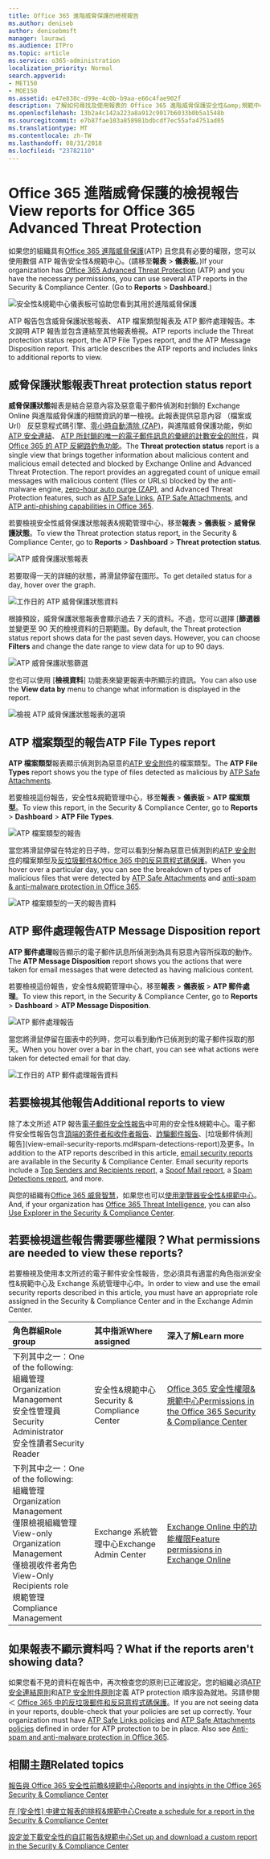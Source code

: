```yaml
---
title: Office 365 進階威脅保護的檢視報告
ms.author: deniseb
author: denisebmsft
manager: laurawi
ms.audience: ITPro
ms.topic: article
ms.service: o365-administration
localization_priority: Normal
search.appverid:
- MET150
- MOE150
ms.assetid: e47e838c-d99e-4c0b-b9aa-e66c4fae902f
description: 了解如何尋找及使用報表的 Office 365 進階威脅保護安全性&amp;規範中心。
ms.openlocfilehash: 13b2a4c142a223a8a912c9017b6033b0b5a1548b
ms.sourcegitcommit: e7b87fae103a858981bdbcdf7ec55afa4751ad05
ms.translationtype: MT
ms.contentlocale: zh-TW
ms.lasthandoff: 08/31/2018
ms.locfileid: "23782110"
---
```

# <a name="view-reports-for-office-365-advanced-threat-protection"></a><span data-ttu-id="dfce6-103">Office 365 進階威脅保護的檢視報告</span><span class="sxs-lookup"><span data-stu-id="dfce6-103">View reports for Office 365 Advanced Threat Protection</span></span>

<span data-ttu-id="dfce6-p101">如果您的組織具有[Office 365 進階威脅保護](office-365-atp.md)(ATP) 且您具有必要的權限，您可以使用數個 ATP 報告安全性&amp;規範中心。(請移至**報表** \> **儀表板**。)</span><span class="sxs-lookup"><span data-stu-id="dfce6-p101">If your organization has [Office 365 Advanced Threat Protection](office-365-atp.md) (ATP) and you have the necessary permissions, you can use several ATP reports in the Security &amp; Compliance Center. (Go to **Reports** \> **Dashboard**.)</span></span>
  
![安全性&amp;規範中心儀表板可協助您看到其用於進階威脅保護](media/6b213d34-adbb-44af-8549-be9a7e2db087.png)
  
<span data-ttu-id="dfce6-p102">ATP 報告包含威脅保護狀態報表、 ATP 檔案類型報表及 ATP 郵件處理報告。本文說明 ATP 報告並包含連結至其他報表檢視。</span><span class="sxs-lookup"><span data-stu-id="dfce6-p102">ATP reports include the Threat protection status report, the ATP File Types report, and the ATP Message Disposition report. This article describes the ATP reports and includes links to additional reports to view.</span></span>
  
## <a name="threat-protection-status-report"></a><span data-ttu-id="dfce6-109">威脅保護狀態報表</span><span class="sxs-lookup"><span data-stu-id="dfce6-109">Threat protection status report</span></span>

<span data-ttu-id="dfce6-p103">**威脅保護狀態**報表是結合惡意內容及惡意電子郵件偵測和封鎖的 Exchange Online 與進階威脅保護的相關資訊的單一檢視。此報表提供惡意內容 （檔案或 Url） 反惡意程式碼引擎、[零小時自動清除 (ZAP)](zero-hour-auto-purge.md)，與進階威脅保護功能，例如[ATP 安全連結](atp-safe-links.md)、 [ATP 所封鎖的唯一的電子郵件訊息的彙總的計數安全的附件](atp-safe-attachments.md)，與[Office 365 的 ATP 反網路釣魚功能](atp-anti-phishing.md)。</span><span class="sxs-lookup"><span data-stu-id="dfce6-p103">The **Threat protection status** report is a single view that brings together information about malicious content and malicious email detected and blocked by Exchange Online and Advanced Threat Protection. The report provides an aggregated count of unique email messages with malicious content (files or URLs) blocked by the anti-malware engine, [zero-hour auto purge (ZAP)](zero-hour-auto-purge.md), and Advanced Threat Protection features, such as [ATP Safe Links](atp-safe-links.md), [ATP Safe Attachments](atp-safe-attachments.md), and [ATP anti-phishing capabilities in Office 365](atp-anti-phishing.md).</span></span>
  
<span data-ttu-id="dfce6-112">若要檢視安全性威脅保護狀態報表&amp;規範管理中心，移至**報表** \> **儀表板** \> **威脅保護狀態**。</span><span class="sxs-lookup"><span data-stu-id="dfce6-112">To view the Threat protection status report, in the Security &amp; Compliance Center, go to **Reports** \> **Dashboard** \> **Threat protection status**.</span></span>
  
![ATP 威脅保護狀態報表](media/6bdd41eb-62e0-423b-9fd4-d1d5baf0cbd5.png)
  
<span data-ttu-id="dfce6-114">若要取得一天的詳細的狀態，將滑鼠停留在圖形。</span><span class="sxs-lookup"><span data-stu-id="dfce6-114">To get detailed status for a day, hover over the graph.</span></span>
  
![工作日的 ATP 威脅保護狀態資料](media/d5c2c6ad-c002-4985-a032-c866e46fdea8.png)
  
<span data-ttu-id="dfce6-p104">根據預設，威脅保護狀態報表會顯示過去 7 天的資料。不過，您可以選擇 [**篩選器**並變更至 90 天的檢視資料的日期範圍。</span><span class="sxs-lookup"><span data-stu-id="dfce6-p104">By default, the Threat protection status report shows data for the past seven days. However, you can choose **Filters** and change the date range to view data for up to 90 days.</span></span> 
  
![ATP 威脅保護狀態篩選](media/4f703369-642b-402b-9758-b9c828283410.png)
  
<span data-ttu-id="dfce6-119">您也可以使用 [**檢視資料**] 功能表來變更報表中所顯示的資訊。</span><span class="sxs-lookup"><span data-stu-id="dfce6-119">You can also use the **View data by** menu to change what information is displayed in the report.</span></span> 
  
![檢視 ATP 威脅保護狀態報表的選項](media/4959bf8c-d192-4542-b00b-184e101e7513.png)
  
## <a name="atp-file-types-report"></a><span data-ttu-id="dfce6-121">ATP 檔案類型的報告</span><span class="sxs-lookup"><span data-stu-id="dfce6-121">ATP File Types report</span></span>

<span data-ttu-id="dfce6-122">**ATP 檔案類型**報表顯示偵測到為惡意的[ATP 安全附件](atp-safe-attachments.md)的檔案類型。</span><span class="sxs-lookup"><span data-stu-id="dfce6-122">The **ATP File Types** report shows you the type of files detected as malicious by [ATP Safe Attachments](atp-safe-attachments.md).</span></span>
  
<span data-ttu-id="dfce6-123">若要檢視這份報告，安全性&amp;規範管理中心，移至**報表** \> **儀表板** \> **ATP 檔案類型**。</span><span class="sxs-lookup"><span data-stu-id="dfce6-123">To view this report, in the Security &amp; Compliance Center, go to **Reports** \> **Dashboard** \> **ATP File Types**.</span></span>
  
![ATP 檔案類型的報告](media/6e3f5d33-79aa-4b2d-938c-6ef135d9e54c.png)
  
<span data-ttu-id="dfce6-125">當您將滑鼠停留在特定的日子時，您可以看到分解為惡意已偵測到的[ATP 安全附件](atp-safe-attachments.md)的檔案類型及[反垃圾郵件&amp;Office 365 中的反惡意程式碼保護](anti-spam-and-anti-malware-protection.md)。</span><span class="sxs-lookup"><span data-stu-id="dfce6-125">When you hover over a particular day, you can see the breakdown of types of malicious files that were detected by [ATP Safe Attachments](atp-safe-attachments.md) and [anti-spam &amp; anti-malware protection in Office 365](anti-spam-and-anti-malware-protection.md).</span></span>
  
![ATP 檔案類型的一天的報告資料](media/10d18428-699a-41d2-a73e-be3a8214ada1.png)
  
## <a name="atp-message-disposition-report"></a><span data-ttu-id="dfce6-127">ATP 郵件處理報告</span><span class="sxs-lookup"><span data-stu-id="dfce6-127">ATP Message Disposition report</span></span>

<span data-ttu-id="dfce6-128">**ATP 郵件處理**報告顯示的電子郵件訊息所偵測到為具有惡意內容所採取的動作。</span><span class="sxs-lookup"><span data-stu-id="dfce6-128">The **ATP Message Disposition** report shows you the actions that were taken for email messages that were detected as having malicious content.</span></span> 
  
<span data-ttu-id="dfce6-129">若要檢視這份報告，安全性&amp;規範管理中心，移至**報表** \> **儀表板** \> **ATP 郵件處理**。</span><span class="sxs-lookup"><span data-stu-id="dfce6-129">To view this report, in the Security &amp; Compliance Center, go to **Reports** \> **Dashboard** \> **ATP Message Disposition**.</span></span>
  
![ATP 郵件處理報告](media/b0ff65c4-53d3-496d-bafa-8937a5eb69e5.png)
  
<span data-ttu-id="dfce6-131">當您將滑鼠停留在圖表中的列時，您可以看到動作已偵測到的電子郵件採取的那天。</span><span class="sxs-lookup"><span data-stu-id="dfce6-131">When you hover over a bar in the chart, you can see what actions were taken for detected email for that day.</span></span>
  
![工作日的 ATP 郵件處理報告資料](media/68d2beb8-4b30-48c4-8ba6-5e8ab88ae456.png)
  
## <a name="additional-reports-to-view"></a><span data-ttu-id="dfce6-133">若要檢視其他報告</span><span class="sxs-lookup"><span data-stu-id="dfce6-133">Additional reports to view</span></span>

<span data-ttu-id="dfce6-p105">除了本文所述 ATP 報告[電子郵件安全性報告](view-email-security-reports.md)中可用的安全性&amp;規範中心。電子郵件安全性報告包含[頂端的寄件者和收件者報告](view-email-security-reports.md#top-senders-and-recipients-report)、[詐騙郵件報告](view-email-security-reports.md#spoof-mail-report)、[垃圾郵件偵測] 報告](view-email-security-reports.md#spam-detections-report)及更多。</span><span class="sxs-lookup"><span data-stu-id="dfce6-p105">In addition to the ATP reports described in this article, [email security reports](view-email-security-reports.md) are available in the Security &amp; Compliance Center. Email security reports include a [Top Senders and Recipients report](view-email-security-reports.md#top-senders-and-recipients-report), a [Spoof Mail report](view-email-security-reports.md#spoof-mail-report), a [Spam Detections report](view-email-security-reports.md#spam-detections-report), and more.</span></span>
  
<span data-ttu-id="dfce6-136">與您的組織有[Office 365 威脅智慧](office-365-ti.md)，如果您也可以[使用瀏覽器安全性&amp;規範中心](use-explorer-in-security-and-compliance.md)。</span><span class="sxs-lookup"><span data-stu-id="dfce6-136">And, if your organization has [Office 365 Threat Intelligence](office-365-ti.md), you can also [Use Explorer in the Security &amp; Compliance Center](use-explorer-in-security-and-compliance.md).</span></span>
  
## <a name="what-permissions-are-needed-to-view-these-reports"></a><span data-ttu-id="dfce6-137">若要檢視這些報告需要哪些權限？</span><span class="sxs-lookup"><span data-stu-id="dfce6-137">What permissions are needed to view these reports?</span></span>

<span data-ttu-id="dfce6-138">若要檢視及使用本文所述的電子郵件安全性報告，您必須具有適當的角色指派安全性&amp;規範中心及 Exchange 系統管理中心中。</span><span class="sxs-lookup"><span data-stu-id="dfce6-138">In order to view and use the email security reports described in this article, you must have an appropriate role assigned in the Security &amp; Compliance Center and in the Exchange Admin Center.</span></span>
  
|<span data-ttu-id="dfce6-139">**角色群組**</span><span class="sxs-lookup"><span data-stu-id="dfce6-139">**Role group**</span></span>|<span data-ttu-id="dfce6-140">**其中指派**</span><span class="sxs-lookup"><span data-stu-id="dfce6-140">**Where assigned**</span></span>|<span data-ttu-id="dfce6-141">**深入了解**</span><span class="sxs-lookup"><span data-stu-id="dfce6-141">**Learn more**</span></span>|
|:-----|:-----|:-----|
| <span data-ttu-id="dfce6-142">下列其中之一：</span><span class="sxs-lookup"><span data-stu-id="dfce6-142">One of the following:</span></span>  <br/>  <span data-ttu-id="dfce6-143">組織管理</span><span class="sxs-lookup"><span data-stu-id="dfce6-143">Organization Management</span></span>  <br/>  <span data-ttu-id="dfce6-144">安全性管理員</span><span class="sxs-lookup"><span data-stu-id="dfce6-144">Security Administrator</span></span>  <br/>  <span data-ttu-id="dfce6-145">安全性讀者</span><span class="sxs-lookup"><span data-stu-id="dfce6-145">Security Reader</span></span>  <br/> |<span data-ttu-id="dfce6-146">安全性&amp;規範中心</span><span class="sxs-lookup"><span data-stu-id="dfce6-146">Security &amp; Compliance Center</span></span>  <br/> |[<span data-ttu-id="dfce6-147">Office 365 安全性權限&amp;規範中心</span><span class="sxs-lookup"><span data-stu-id="dfce6-147">Permissions in the Office 365 Security &amp; Compliance Center</span></span>](permissions-in-the-security-and-compliance-center.md) <br/> |
| <span data-ttu-id="dfce6-148">下列其中之一：</span><span class="sxs-lookup"><span data-stu-id="dfce6-148">One of the following:</span></span>  <br/>  <span data-ttu-id="dfce6-149">組織管理</span><span class="sxs-lookup"><span data-stu-id="dfce6-149">Organization Management</span></span>  <br/>  <span data-ttu-id="dfce6-150">僅限檢視組織管理</span><span class="sxs-lookup"><span data-stu-id="dfce6-150">View-only Organization Management</span></span>  <br/>  <span data-ttu-id="dfce6-151">僅檢視收件者角色</span><span class="sxs-lookup"><span data-stu-id="dfce6-151">View-Only Recipients role</span></span>  <br/>  <span data-ttu-id="dfce6-152">規範管理</span><span class="sxs-lookup"><span data-stu-id="dfce6-152">Compliance Management</span></span>  <br/> |<span data-ttu-id="dfce6-153">Exchange 系統管理中心</span><span class="sxs-lookup"><span data-stu-id="dfce6-153">Exchange Admin Center</span></span>  <br/> |[<span data-ttu-id="dfce6-154">Exchange Online 中的功能權限</span><span class="sxs-lookup"><span data-stu-id="dfce6-154">Feature permissions in Exchange Online</span></span>](https://technet.microsoft.com/library/jj200673%28v=exchg.150%29.aspx) <br/> |
   
## <a name="what-if-the-reports-arent-showing-data"></a><span data-ttu-id="dfce6-155">如果報表不顯示資料吗？</span><span class="sxs-lookup"><span data-stu-id="dfce6-155">What if the reports aren't showing data?</span></span>

<span data-ttu-id="dfce6-p106">如果您看不見的資料在報告中，再次檢查您的原則已正確設定。您的組織必須[ATP 安全連結原則](set-up-atp-safe-links-policies.md)和[ATP 安全附件原則](set-up-atp-safe-attachments-policies.md)定義 ATP protection 順序設為就地。另請參閱 ＜ [Office 365 中的反垃圾郵件和反惡意程式碼保護](anti-spam-and-anti-malware-protection.md)。</span><span class="sxs-lookup"><span data-stu-id="dfce6-p106">If you are not seeing data in your reports, double-check that your policies are set up correctly. Your organization must have [ATP Safe Links policies](set-up-atp-safe-links-policies.md) and [ATP Safe Attachments policies](set-up-atp-safe-attachments-policies.md) defined in order for ATP protection to be in place. Also see [Anti-spam and anti-malware protection in Office 365](anti-spam-and-anti-malware-protection.md).</span></span>
  
## <a name="related-topics"></a><span data-ttu-id="dfce6-159">相關主題</span><span class="sxs-lookup"><span data-stu-id="dfce6-159">Related topics</span></span>

[<span data-ttu-id="dfce6-160">報告與 Office 365 安全性前瞻&amp;規範中心</span><span class="sxs-lookup"><span data-stu-id="dfce6-160">Reports and insights in the Office 365 Security &amp; Compliance Center</span></span>](reports-and-insights-in-security-and-compliance.md)
  
<span data-ttu-id="dfce6-161">[在 [安全性] 中建立報表的排程&amp;規範中心](create-a-schedule-for-a-report.md)</span><span class="sxs-lookup"><span data-stu-id="dfce6-161">[Create a schedule for a report in the Security &amp; Compliance Center](create-a-schedule-for-a-report.md)</span></span>
  
[<span data-ttu-id="dfce6-162">設定並下載安全性的自訂報告&amp;規範中心</span><span class="sxs-lookup"><span data-stu-id="dfce6-162">Set up and download a custom report in the Security &amp; Compliance Center</span></span>](set-up-and-download-a-custom-report.md)
  

